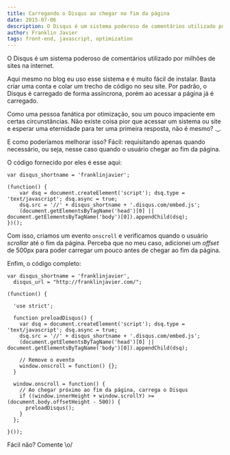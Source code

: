 ```yaml
---
title: Carregando o Disqus ao chegar no fim da página
date: 2015-07-06
description: O Disqus é um sistema poderoso de comentários utilizado por milhões de sites na internet.
author: Franklin Javier
tags: front-end, javascript, optimization
---
```


O Disqus é um sistema poderoso de comentários utilizado por milhões de sites na internet. 

Aqui mesmo no blog eu uso esse sistema e é muito fácil de instalar. 
Basta criar uma conta e colar um trecho de código no seu site. 
Por padrão, o Disqus é carregado de forma assíncrona, porém ao acessar a página já é carregado. 

Como uma pessoa fanática por otimização, sou um pouco impaciente em certas circunstâncias. 
Não existe coisa pior que acessar um sistema ou site e esperar uma eternidade para ter uma primeira resposta, 
não é mesmo? ._.

E como poderíamos melhorar isso? Fácil: requisitando apenas quando necessário, ou seja, nesse caso quando o usuário chegar ao fim da página. 

O código fornecido por eles é esse aqui:

```
var disqus_shortname = 'franklinjavier';

(function() {
    var dsq = document.createElement('script'); dsq.type = 'text/javascript'; dsq.async = true;
    dsq.src = '//' + disqus_shortname + '.disqus.com/embed.js';
    (document.getElementsByTagName('head')[0] || document.getElementsByTagName('body')[0]).appendChild(dsq);
})();
```

Com isso, criamos um evento ```onscroll``` e verificamos quando o usuário *scrollar* até o fim da página. 
Perceba que no meu caso, adicionei um *offset* de 500px para poder carregar um pouco antes de chegar ao fim da página.

Enfim, o código completo:

```
var disqus_shortname = 'franklinjavier',
  disqus_url = "http://franklinjavier.com/";

(function() {

  'use strict';

  function preloadDisqus() {
    var dsq = document.createElement('script'); dsq.type = 'text/javascript'; dsq.async = true;
    dsq.src = '//' + disqus_shortname + '.disqus.com/embed.js';
    (document.getElementsByTagName('head')[0] || document.getElementsByTagName('body')[0]).appendChild(dsq);

    // Remove o evento
    window.onscroll = function() {};
  }

  window.onscroll = function() {
    // Ao chegar próximo ao fim da página, carrega o Disqus
    if ((window.innerHeight + window.scrollY) >= (document.body.offsetHeight - 500)) {
      preloadDisqus();
    }
  };

}());
```

Fácil não? Comente \o/
